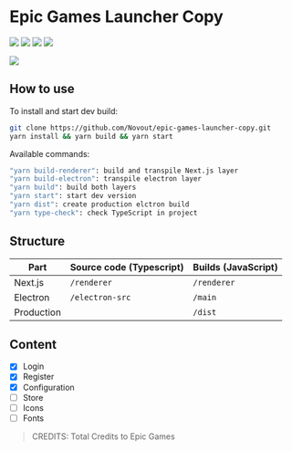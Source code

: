 # Epic Games Launcher Copy
![](https://img.shields.io/badge/Electron-6-green) ![](https://img.shields.io/badge/React-16.9-blue) ![](https://img.shields.io/badge/NextJS-9-purple) ![](https://img.shields.io/badge/Typescript-3.6-brightgreen)

![](https://i.imgur.com/HE6XAHI.png)
## How to use

To install and start dev build:

```bash
git clone https://github.com/Novout/epic-games-launcher-copy.git
yarn install && yarn build && yarn start
```
Available commands:
```bash
"yarn build-renderer": build and transpile Next.js layer
"yarn build-electron": transpile electron layer
"yarn build": build both layers
"yarn start": start dev version
"yarn dist": create production elctron build
"yarn type-check": check TypeScript in project
```

## Structure

| Part       | Source code (Typescript) | Builds (JavaScript) |
| ---------- | ------------------------ | ------------------- |
| Next.js    | `/renderer`              | `/renderer`         |
| Electron   | `/electron-src`          | `/main`             |
| Production |                          | `/dist`             |

## Content

- [x] Login
- [x] Register
- [x] Configuration
- [ ] Store
- [ ] Icons
- [ ] Fonts

 > CREDITS: Total Credits to Epic Games


